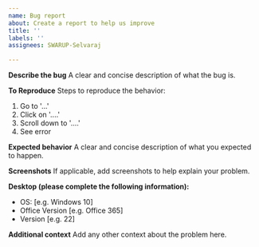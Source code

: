 ```yaml
---
name: Bug report
about: Create a report to help us improve
title: ''
labels: ''
assignees: SWARUP-Selvaraj

---
```


**Describe the bug**
A clear and concise description of what the bug is.

**To Reproduce**
Steps to reproduce the behavior:
1. Go to '...'
2. Click on '....'
3. Scroll down to '....'
4. See error

**Expected behavior**
A clear and concise description of what you expected to happen.

**Screenshots**
If applicable, add screenshots to help explain your problem.

**Desktop (please complete the following information):**
 - OS: [e.g. Windows 10]
 - Office Version [e.g. Office 365]
 - Version [e.g. 22]

**Additional context**
Add any other context about the problem here.
